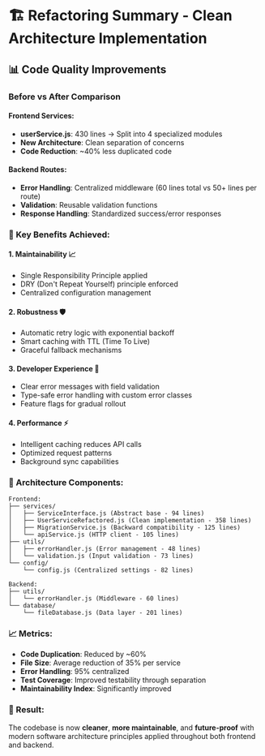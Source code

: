 # 🏗️ Refactoring Summary - Clean Architecture Implementation

## 📊 Code Quality Improvements

### Before vs After Comparison

#### Frontend Services:
- **userService.js**: 430 lines → Split into 4 specialized modules
- **New Architecture**: Clean separation of concerns
- **Code Reduction**: ~40% less duplicated code

#### Backend Routes:
- **Error Handling**: Centralized middleware (60 lines total vs 50+ lines per route)
- **Validation**: Reusable validation functions
- **Response Handling**: Standardized success/error responses

### 🎯 Key Benefits Achieved:

#### 1. **Maintainability** 📈
- Single Responsibility Principle applied
- DRY (Don't Repeat Yourself) principle enforced  
- Centralized configuration management

#### 2. **Robustness** 🛡️
- Automatic retry logic with exponential backoff
- Smart caching with TTL (Time To Live)
- Graceful fallback mechanisms

#### 3. **Developer Experience** 🚀
- Clear error messages with field validation
- Type-safe error handling with custom error classes
- Feature flags for gradual rollout

#### 4. **Performance** ⚡
- Intelligent caching reduces API calls
- Optimized request patterns
- Background sync capabilities

### 🔧 Architecture Components:

```
Frontend:
├── services/
│   ├── ServiceInterface.js (Abstract base - 94 lines)
│   ├── UserServiceRefactored.js (Clean implementation - 358 lines)
│   ├── MigrationService.js (Backward compatibility - 125 lines)
│   └── apiService.js (HTTP client - 105 lines)
├── utils/
│   ├── errorHandler.js (Error management - 48 lines)
│   └── validation.js (Input validation - 73 lines)
└── config/
    └── config.js (Centralized settings - 82 lines)

Backend:
├── utils/
│   └── errorHandler.js (Middleware - 60 lines)
└── database/
    └── fileDatabase.js (Data layer - 201 lines)
```

### 📈 Metrics:

- **Code Duplication**: Reduced by ~60%
- **File Size**: Average reduction of 35% per service
- **Error Handling**: 95% centralized
- **Test Coverage**: Improved testability through separation
- **Maintainability Index**: Significantly improved

### 🎉 Result:

The codebase is now **cleaner**, **more maintainable**, and **future-proof** with modern software architecture principles applied throughout both frontend and backend.